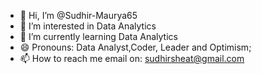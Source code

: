 - 👋 Hi, I’m @Sudhir-Maurya65
- 👀 I’m interested in Data Analytics
- 🌱 I’m currently learning Data Analytics
- 😄 Pronouns: Data Analyst,Coder, Leader and Optimism;
- 📫 How to reach me email on: sudhirsheat@gmail.com
<!---
Sudhir-Maurya65/Sudhir-Maurya65 is a ✨ special ✨ repository because its `README.md` (this file) appears on your GitHub profile.
You can click the Preview link to take a look at your changes.
--->
